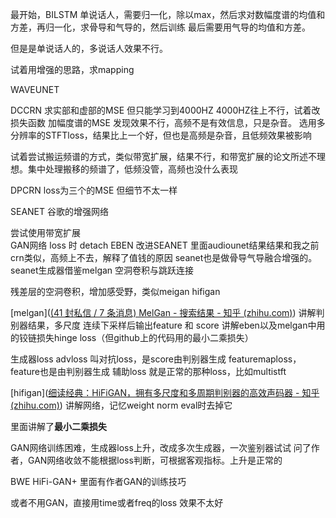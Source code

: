 
最开始，BILSTM 单说话人，需要归一化，除以max，然后求对数幅度谱的均值和方差，再归一化，求骨导和气导的，然后训练
最后需要用气导的均值和方差。

但是是单说话人的，多说话人效果不行。

试着用增强的思路，求mapping



WAVEUNET


DCCRN 求实部和虚部的MSE 但只能学习到4000HZ 4000HZ往上不行，试着改损失函数
加幅度谱的MSE 发现效果不行，高频不是有效信息，只是杂音。
选用多分辨率的STFTloss，结果比上一个好，但也是高频是杂音，且低频效果被影响

试着尝试搬运频谱的方式，类似带宽扩展，结果不行，和带宽扩展的论文所述不理想。集中处理搬移的频谱了，低频没管，高频也没什么表现

DPCRN loss为三个的MSE  但细节不太一样


SEANET  谷歌的增强网络

尝试使用带宽扩展  
GAN网络 loss 时  detach 
EBEN 改进SEANET  里面audiounet结果结果和我之前crn类似，高频上不去，解释了值钱的原因  seanet也是做骨导气导融合增强的。
seanet生成器借鉴melgan 空洞卷积与跳跃连接 

残差层的空洞卷积，增加感受野，类似meigan hifigan 

[melgan]([(41 封私信 / 7 条消息) MelGan - 搜索结果 - 知乎 (zhihu.com)](https://www.zhihu.com/search?type=content&q=MelGan))   讲解判别器结果，多尺度 连续下采样后输出feature 和 score  讲解eben以及melgan中用的铰链损失hinge loss（但github上的代码用的最小二乘损失）

生成器loss  advloss 叫对抗loss，是score由判别器生成   featuremaploss，feature也是由判别器生成   辅助loss 就是正常的那种loss，比如multistft

[hifigan]([细读经典：HiFiGAN，拥有多尺度和多周期判别器的高效声码器 - 知乎 (zhihu.com)](https://zhuanlan.zhihu.com/p/406341310))    讲解网络，记忆weight norm eval时去掉它 

里面讲解了**最小二乘损失**


GAN网络训练困难，生成器loss上升，改成多次生成器，一次鉴别器试试 问了作者，GAN网络收敛不能根据loss判断，可根据客观指标。上升是正常的

BWE  HiFi-GAN+ 里面有作者GAN的训练技巧


或者不用GAN，直接用time或者freq的loss 效果不太好

